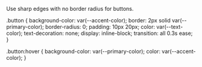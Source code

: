 Use sharp edges with no border radius for buttons.

.button {
  background-color: var(--accent-color);
  border: 2px solid var(--primary-color);
  border-radius: 0;
  padding: 10px 20px;
  color: var(--text-color);
  text-decoration: none;
  display: inline-block;
  transition: all 0.3s ease;
}

.button:hover {
  background-color: var(--primary-color);
  color: var(--accent-color);
}